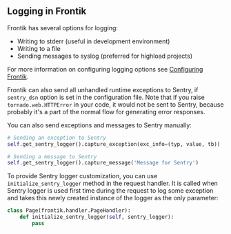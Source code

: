 ## Logging in Frontik

Frontik has several options for logging:

* Writing to stderr (useful in development environment)
* Writing to a file
* Sending messages to syslog (preferred for highload projects)

For more information on configuring logging options see [Configuring Frontik](/docs/config.md).

Frontik can also send all unhandled runtime exceptions to Sentry, if `sentry_dsn` option is set in the configuration file.
Note that if you raise `tornado.web.HTTPError` in your code, it would not be sent to Sentry, because probably it's a
part of the normal flow for generating error responses.

You can also send exceptions and messages to Sentry manually:

```python
# Sending an exception to Sentry
self.get_sentry_logger().capture_exception(exc_info=(typ, value, tb))

# Sending a message to Sentry
self.get_sentry_logger().capture_message('Message for Sentry')
```

To provide Sentry logger customization, you can use `initialize_sentry_logger` method in the request handler.
It is called when Sentry logger is used first time during the request to log some exception and takes
this newly created instance of the logger as the only parameter:

```python
class Page(frontik.handler.PageHandler):
    def initialize_sentry_logger(self, sentry_logger):
        pass
```
